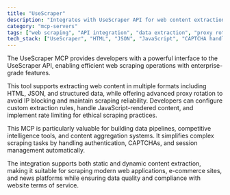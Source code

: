 ```yaml
---
title: "UseScraper"
description: "Integrates with UseScraper API for web content extraction with advanced proxy support and custom data parsing capabilities."
category: "mcp-servers"
tags: ["web scraping", "API integration", "data extraction", "proxy rotation", "content aggregation", "competitive intelligence"]
tech_stack: ["UseScraper", "HTML", "JSON", "JavaScript", "CAPTCHA handling", "session management"]
---
```


The UseScraper MCP provides developers with a powerful interface to the UseScraper API, enabling efficient web scraping operations with enterprise-grade features. 

This tool supports extracting web content in multiple formats including HTML, JSON, and structured data, while offering advanced proxy rotation to avoid IP blocking and maintain scraping reliability. Developers can configure custom extraction rules, handle JavaScript-rendered content, and implement rate limiting for ethical scraping practices.

This MCP is particularly valuable for building data pipelines, competitive intelligence tools, and content aggregation systems. It simplifies complex scraping tasks by handling authentication, CAPTCHAs, and session management automatically. 

The integration supports both static and dynamic content extraction, making it suitable for scraping modern web applications, e-commerce sites, and news platforms while ensuring data quality and compliance with website terms of service.